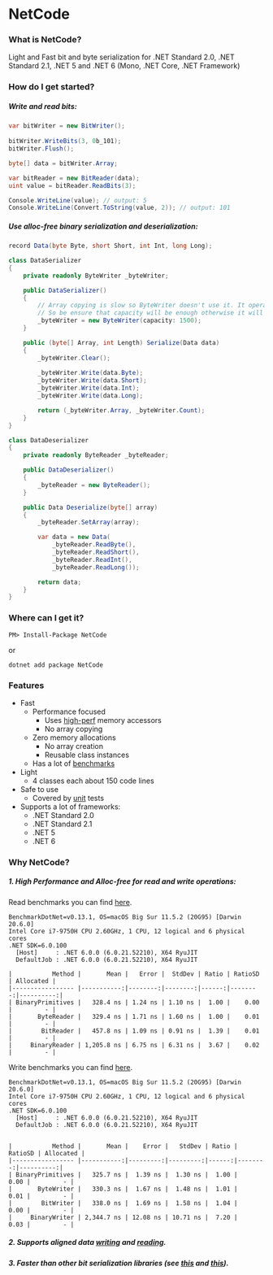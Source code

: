 # NetCode

### What is NetCode?

Light and Fast bit and byte serialization for .NET Standard 2.0, .NET Standard 2.1, .NET 5 and .NET 6 (Mono, .NET Core, .NET Framework)

### How do I get started?

##### Write and read bits:

```csharp
var bitWriter = new BitWriter();
        
bitWriter.WriteBits(3, 0b_101);        
bitWriter.Flush();

byte[] data = bitWriter.Array;

var bitReader = new BitReader(data);
uint value = bitReader.ReadBits(3);

Console.WriteLine(value); // output: 5
Console.WriteLine(Convert.ToString(value, 2)); // output: 101
```

##### Use alloc-free binary serialization and deserialization:
```csharp
record Data(byte Byte, short Short, int Int, long Long);

class DataSerializer
{
    private readonly ByteWriter _byteWriter;

    public DataSerializer()
    {
        // Array copying is slow so ByteWriter doesn't use it. It operates fixed size arrays.
        // So be ensure that capacity will be enough otherwise it will be throw exception.
        _byteWriter = new ByteWriter(capacity: 1500); 
    }

    public (byte[] Array, int Length) Serialize(Data data)
    {
        _byteWriter.Clear();
        
        _byteWriter.Write(data.Byte);
        _byteWriter.Write(data.Short);
        _byteWriter.Write(data.Int);
        _byteWriter.Write(data.Long);

        return (_byteWriter.Array, _byteWriter.Count);
    }
}

class DataDeserializer
{
    private readonly ByteReader _byteReader;

    public DataDeserializer()
    {
        _byteReader = new ByteReader();
    }

    public Data Deserialize(byte[] array)
    {
        _byteReader.SetArray(array);

        var data = new Data(
            _byteReader.ReadByte(),
            _byteReader.ReadShort(),
            _byteReader.ReadInt(),
            _byteReader.ReadLong());

        return data;
    }
}

```

### Where can I get it?

```
PM> Install-Package NetCode
```

or

```
dotnet add package NetCode
```

### Features

- Fast
  - Performance focused
    - Uses [high-perf](https://docs.microsoft.com/en-us/dotnet/api/system.buffers.binary.binaryprimitives) memory accessors
    - No array copying
  - Zero memory allocations
    - No array creation
    - Reusable class instances
  - Has a lot of [benchmarks](https://github.com/Levchenkov/NetCode/tree/main/NetCode.Benchmarks)
- Light
  - 4 classes each about 150 code lines 
- Safe to use
  - Covered by [unit](https://github.com/Levchenkov/NetCode/tree/main/NetCode.UnitTests) tests
- Supports a lot of frameworks:
  - .NET Standard 2.0
  - .NET Standard 2.1
  - .NET 5
  - .NET 6

### Why NetCode?

##### 1. High Performance and Alloc-free for read and write operations:

Read benchmarks you can find [here](https://github.com/Levchenkov/NetCode/blob/main/NetCode.Benchmarks/ByteReaderBenchmark.cs).

```
BenchmarkDotNet=v0.13.1, OS=macOS Big Sur 11.5.2 (20G95) [Darwin 20.6.0]
Intel Core i7-9750H CPU 2.60GHz, 1 CPU, 12 logical and 6 physical cores
.NET SDK=6.0.100
  [Host]     : .NET 6.0.0 (6.0.21.52210), X64 RyuJIT
  DefaultJob : .NET 6.0.0 (6.0.21.52210), X64 RyuJIT

|           Method |       Mean |   Error |  StdDev | Ratio | RatioSD | Allocated |
|----------------- |-----------:|--------:|--------:|------:|--------:|----------:|
| BinaryPrimitives |   328.4 ns | 1.24 ns | 1.10 ns |  1.00 |    0.00 |         - |
|       ByteReader |   329.4 ns | 1.71 ns | 1.60 ns |  1.00 |    0.01 |         - |
|        BitReader |   457.8 ns | 1.09 ns | 0.91 ns |  1.39 |    0.01 |         - |
|     BinaryReader | 1,205.8 ns | 6.75 ns | 6.31 ns |  3.67 |    0.02 |         - |
```

Write benchmarks you can find [here](https://github.com/Levchenkov/NetCode/blob/main/NetCode.Benchmarks/ByteWriterBenchmark.cs).

```
BenchmarkDotNet=v0.13.1, OS=macOS Big Sur 11.5.2 (20G95) [Darwin 20.6.0]
Intel Core i7-9750H CPU 2.60GHz, 1 CPU, 12 logical and 6 physical cores
.NET SDK=6.0.100
  [Host]     : .NET 6.0.0 (6.0.21.52210), X64 RyuJIT
  DefaultJob : .NET 6.0.0 (6.0.21.52210), X64 RyuJIT


|           Method |       Mean |    Error |   StdDev | Ratio | RatioSD | Allocated |
|----------------- |-----------:|---------:|---------:|------:|--------:|----------:|
| BinaryPrimitives |   325.7 ns |  1.39 ns |  1.30 ns |  1.00 |    0.00 |         - |
|       ByteWriter |   330.3 ns |  1.67 ns |  1.48 ns |  1.01 |    0.01 |         - |
|        BitWriter |   338.0 ns |  1.69 ns |  1.58 ns |  1.04 |    0.00 |         - |
|     BinaryWriter | 2,344.7 ns | 12.08 ns | 10.71 ns |  7.20 |    0.03 |         - |
```

##### 2. Supports aligned data [writing](https://github.com/Levchenkov/NetCode/blob/main/NetCode.Benchmarks/BitWriter_WriteByte_Benchmark.cs) and [reading](https://github.com/Levchenkov/NetCode/blob/main/NetCode.Benchmarks/BitReader_ReadByte_Benchmark.cs).

##### 3. Faster than other bit serialization libraries (see [this](https://github.com/Levchenkov/NetCode/blob/main/NetCode.Benchmarks/BitReader_ReadBits_Benchmark.cs) and [this](https://github.com/Levchenkov/NetCode/blob/main/NetCode.Benchmarks/BitWriter_WriteBits_Benchmark.cs)).
